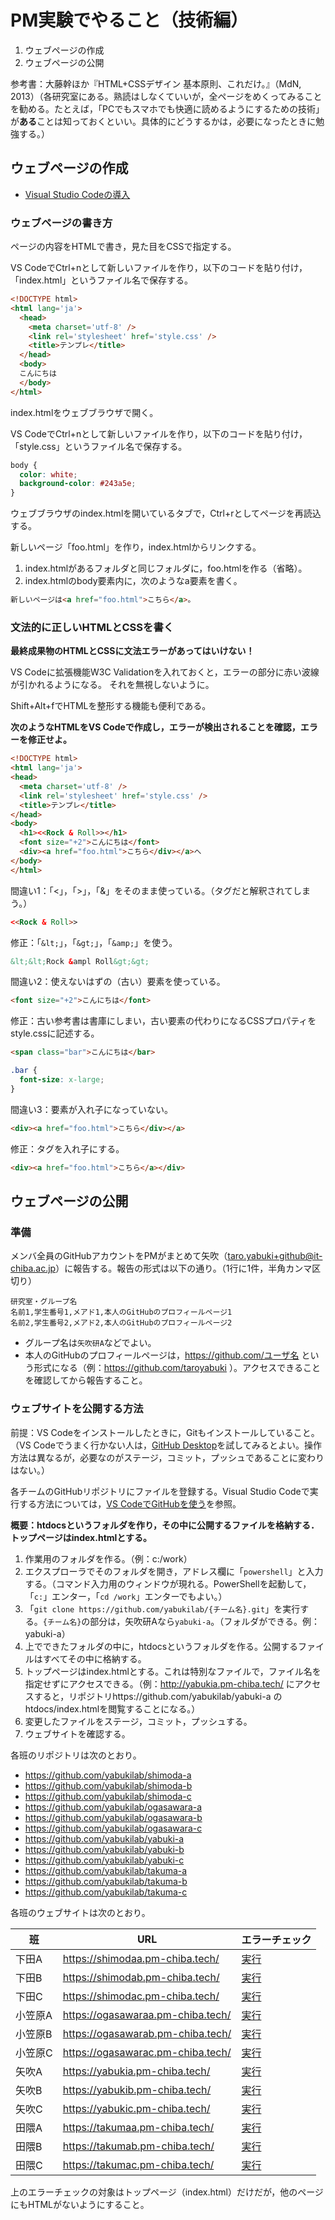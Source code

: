 # PM実験でやること（技術編）

1. ウェブページの作成
1. ウェブページの公開

参考書：大藤幹ほか『HTML+CSSデザイン 基本原則、これだけ。』（MdN, 2013）（各研究室にある。熟読はしなくていいが，全ページをめくってみることを勧める。たとえば，「PCでもスマホでも快適に読めるようにするための技術」が**ある**ことは知っておくといい。具体的にどうするかは，必要になったときに勉強する。）

## ウェブページの作成

* [Visual Studio Codeの導入](vscode.md)

### ウェブページの書き方

ページの内容をHTMLで書き，見た目をCSSで指定する。

VS CodeでCtrl+nとして新しいファイルを作り，以下のコードを貼り付け，「index.html」というファイル名で保存する。

```html
<!DOCTYPE html>
<html lang='ja'>
  <head>
    <meta charset='utf-8' />
    <link rel='stylesheet' href='style.css' />
    <title>テンプレ</title>
  </head>
  <body>
  こんにちは
  </body>
</html>
```

index.htmlをウェブブラウザで開く。

VS CodeでCtrl+nとして新しいファイルを作り，以下のコードを貼り付け，「style.css」というファイル名で保存する。

```css
body {
  color: white;
  background-color: #243a5e;
}
```

ウェブブラウザのindex.htmlを開いているタブで，Ctrl+rとしてページを再読込する。

新しいページ「foo.html」を作り，index.htmlからリンクする。

1. index.htmlがあるフォルダと同じフォルダに，foo.htmlを作る（省略）。
1. index.htmlのbody要素内に，次のようなa要素を書く。

```html
新しいページは<a href="foo.html">こちら</a>。
```

### 文法的に正しいHTMLとCSSを書く

**最終成果物のHTMLとCSSに文法エラーがあってはいけない！**

VS Codeに拡張機能W3C Validationを入れておくと，エラーの部分に赤い波線が引かれるようになる。
それを無視しないように。

Shift+Alt+fでHTMLを整形する機能も便利である。

**次のようなHTMLをVS Codeで作成し，エラーが検出されることを確認，エラーを修正せよ。**

```html
<!DOCTYPE html>
<html lang='ja'>
<head>
  <meta charset='utf-8' />
  <link rel='stylesheet' href='style.css' />
  <title>テンプレ</title>
</head>
<body>
  <h1><<Rock & Roll>></h1>
  <font size="+2">こんにちは</font>
  <div><a href="foo.html">こちら</div></a>へ
</body>
</html>
```

間違い1：「<」，「>」，「&」をそのまま使っている。（タグだと解釈されてしまう。）

```html
<<Rock & Roll>>
```

修正：「`&lt;`」，「`&gt;`」，「`&amp;`」を使う。

```html
&lt;&lt;Rock &ampl Roll&gt;&gt;
```

間違い2：使えないはずの（古い）要素を使っている。

```html
<font size="+2">こんにちは</font>
```

修正：古い参考書は書庫にしまい，古い要素の代わりになるCSSプロパティをstyle.cssに記述する。

```html
<span class="bar">こんにちは</bar>
```

```css
.bar {
  font-size: x-large;
}
```

間違い3：要素が入れ子になっていない。

```html
<div><a href="foo.html">こちら</div></a>
```

修正：タグを入れ子にする。

```html
<div><a href="foo.html">こちら</a></div>
```

## ウェブページの公開

### 準備

メンバ全員のGitHubアカウントをPMがまとめて矢吹（taro.yabuki+github@it-chiba.ac.jp）に報告する。報告の形式は以下の通り。（1行に1件，半角カンマ区切り）

```
研究室・グループ名
名前1,学生番号1,メアド1,本人のGitHubのプロフィールページ1
名前2,学生番号2,メアド2,本人のGitHubのプロフィールページ2
```

- グループ名は`矢吹研A`などでよい。
- 本人のGitHubのプロフィールページは，https://github.com/ユーザ名 という形式になる（例：https://github.com/taroyabuki ）。アクセスできることを確認してから報告すること。

### ウェブサイトを公開する方法

前提：VS Codeをインストールしたときに，Gitもインストールしていること。（VS Codeでうまく行かない人は，[GitHub Desktop](https://desktop.github.com/)を試してみるとよい。操作方法は異なるが，必要なのがステージ，コミット，プッシュであることに変わりはない。）

各チームのGitHubリポジトリにファイルを登録する。Visual Studio Codeで実行する方法については，[VS CodeでGitHubを使う](git.md)を参照。

**概要：htdocsというフォルダを作り，その中に公開するファイルを格納する．トップページはindex.htmlとする。**

1. 作業用のフォルダを作る。（例：c:/work）
1. エクスプローラでそのフォルダを開き，アドレス欄に「`powershell`」と入力する。（コマンド入力用のウィンドウが現れる。PowerShellを起動して，「`c:`」エンター，「`cd /work`」エンターでもよい。）
1. 「`git clone https://github.com/yabukilab/{チーム名}.git`」を実行する。`{チーム名}`の部分は，矢吹研Aなら`yabuki-a`。（フォルダができる。例：yabuki-a）
1. 上でできたフォルダの中に，htdocsというフォルダを作る。公開するファイルはすべてその中に格納する。
1. トップページはindex.htmlとする。これは特別なファイルで，ファイル名を指定せずにアクセスできる。（例：http://yabukia.pm-chiba.tech/ にアクセスすると，リポジトリhttps://github.com/yabukilab/yabuki-a のhtdocs/index.htmlを閲覧することになる。）
1. 変更したファイルをステージ，コミット，プッシュする。
1. ウェブサイトを確認する。

各班のリポジトリは次のとおり。

- https://github.com/yabukilab/shimoda-a
- https://github.com/yabukilab/shimoda-b
- https://github.com/yabukilab/shimoda-c
- https://github.com/yabukilab/ogasawara-a
- https://github.com/yabukilab/ogasawara-b
- https://github.com/yabukilab/ogasawara-c
- https://github.com/yabukilab/yabuki-a
- https://github.com/yabukilab/yabuki-b
- https://github.com/yabukilab/yabuki-c
- https://github.com/yabukilab/takuma-a
- https://github.com/yabukilab/takuma-b
- https://github.com/yabukilab/takuma-c

各班のウェブサイトは次のとおり。

班|URL|エラーチェック
-|-|-
下田A|https://shimodaa.pm-chiba.tech/|[実行](https://validator.w3.org/nu/?doc=https%3A%2F%2Fshimodaa.pm-chiba.tech%2F)
下田B|https://shimodab.pm-chiba.tech/|[実行](https://validator.w3.org/nu/?doc=https%3A%2F%2Fshimodab.pm-chiba.tech%2F)
下田C|https://shimodac.pm-chiba.tech/|[実行](https://validator.w3.org/nu/?doc=https%3A%2F%2Fshimodac.pm-chiba.tech%2F)
小笠原A|https://ogasawaraa.pm-chiba.tech/|[実行](https://validator.w3.org/nu/?doc=https%3A%2F%2Fogasawaraa.pm-chiba.tech%2F)
小笠原B|https://ogasawarab.pm-chiba.tech/|[実行](https://validator.w3.org/nu/?doc=https%3A%2F%2Fogasawarab.pm-chiba.tech%2F)
小笠原C|https://ogasawarac.pm-chiba.tech/|[実行](https://validator.w3.org/nu/?doc=https%3A%2F%2Fogasawarac.pm-chiba.tech%2F)
矢吹A|https://yabukia.pm-chiba.tech/|[実行](https://validator.w3.org/nu/?doc=https%3A%2F%2Fyabukia.pm-chiba.tech%2F)
矢吹B|https://yabukib.pm-chiba.tech/|[実行](https://validator.w3.org/nu/?doc=https%3A%2F%2Fyabukib.pm-chiba.tech%2F)
矢吹C|https://yabukic.pm-chiba.tech/|[実行](https://validator.w3.org/nu/?doc=https%3A%2F%2Fyabukic.pm-chiba.tech%2F)
田隈A|https://takumaa.pm-chiba.tech/|[実行](https://validator.w3.org/nu/?doc=https%3A%2F%2Ftakumaa.pm-chiba.tech%2F)
田隈B|https://takumab.pm-chiba.tech/|[実行](https://validator.w3.org/nu/?doc=https%3A%2F%2Ftakumab.pm-chiba.tech%2F)
田隈C|https://takumac.pm-chiba.tech/|[実行](https://validator.w3.org/nu/?doc=https%3A%2F%2Ftakumac.pm-chiba.tech%2F)

上のエラーチェックの対象はトップページ（index.html）だけだが，他のページにもHTMLがないようにすること。
